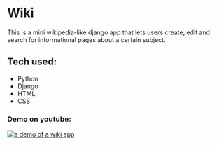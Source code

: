 # Wiki

This is a mini wikipedia-like django app that lets users create, edit and search for informational pages about a certain subject.

## Tech used:
* Python
* Django
* HTML
* CSS

### Demo on youtube:
[![a demo of a wiki app](http://img.youtube.com/vi/t_FKFZ3Xt_0/0.jpg)](https://www.youtube.com/watch?v=t_FKFZ3Xt_0 "CS50W Project 1 - Wiki")